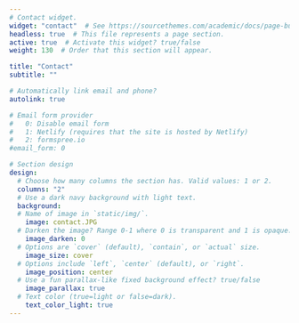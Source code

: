```yaml
---
# Contact widget.
widget: "contact"  # See https://sourcethemes.com/academic/docs/page-builder/
headless: true  # This file represents a page section.
active: true  # Activate this widget? true/false
weight: 130  # Order that this section will appear.

title: "Contact"
subtitle: ""

# Automatically link email and phone?
autolink: true

# Email form provider
#   0: Disable email form
#   1: Netlify (requires that the site is hosted by Netlify)
#   2: formspree.io
#email_form: 0

# Section design
design:
  # Choose how many columns the section has. Valid values: 1 or 2.
  columns: "2"
  # Use a dark navy background with light text.
  background:
  # Name of image in `static/img/`.
    image: contact.JPG
  # Darken the image? Range 0-1 where 0 is transparent and 1 is opaque.
    image_darken: 0
  # Options are `cover` (default), `contain`, or `actual` size.
    image_size: cover
  # Options include `left`, `center` (default), or `right`.
    image_position: center
  # Use a fun parallax-like fixed background effect? true/false
    image_parallax: true
  # Text color (true=light or false=dark).
    text_color_light: true
---
```


